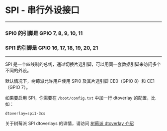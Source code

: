 <!--
---
name: SPI
class: interface
type: pinout
description: Raspberry Pi SPI pins
url: https://www.raspberrypi.org/documentation/hardware/raspberrypi/spi/
pincount: 5
pin:
  '11':
    name: SPI1 CE1
  '12':
    name: SPI1 CE0
  '19':
    name: SPI0 MOSI
    direction: output
    active: high
    description: Master Out / Slave In
  '21':
    name: SPI0 MISO
    direction: input
    active: high
    description: Master In / Slave Out
  '23':
    name: SPI0 SCLK
    direction: output
    active: high
    description: Clock
  '24':
    name: SPI0 CE0
    direction: output
    active: high
    description: Chip Select 0
  '26':
    name: SPI0 CE1
    direction: output
    active: high
    description: Chip Select 1
  '35':
    name: SPI1 MISO
  '36':
    name: SPI1 CE2
  '38':
    name: SPI1 MOSI
  '40':
    name: SPI1 SCLK
-->
# SPI - 串行外设接口

---
### SPI0 的引脚是 GPIO 7, 8, 9, 10, 11
### SPI1 的引脚是 GPIO 16, 17, 18, 19, 20, 21
---

SPI 是一个四线制的总线，通过切换片选引脚，可以用同一套数据引脚来访问多个不同的外设。

默认情况下，树莓派允许用户使用 SPI0 及其片选引脚 CE0（GPIO 8）和 CE1（GPIO 7）。

如果要启用 SPI，你需要在 `/boot/config.txt` 中加一行 dtoverlay 的配置，比如：

```
dtoverlay=spi1-3cs
```

关于树莓派 SPI dtoverlays 的详情，请访问 [树莓派 dtoverlay 介绍](https://raw.githubusercontent.com/raspberrypi/firmware/master/boot/overlays/README)
